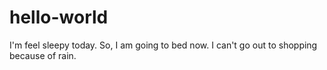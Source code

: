 # hello-world
I'm feel sleepy today.
So, I am going to bed now.
I can't go out to shopping because of rain.
